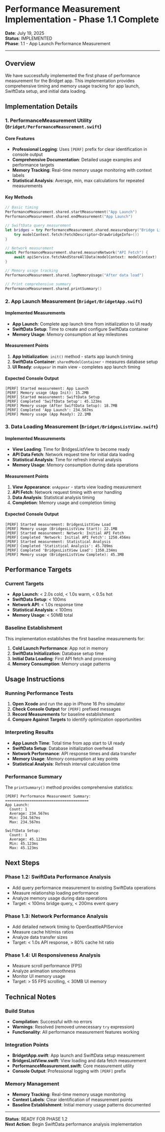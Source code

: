# Performance Measurement Implementation - Phase 1.1 Complete

**Date**: July 19, 2025  
**Status**: IMPLEMENTED  
**Phase**: 1.1 - App Launch Performance Measurement

---

## Overview

We have successfully implemented the first phase of performance measurement for the Bridget app. This implementation provides comprehensive timing and memory usage tracking for app launch, SwiftData setup, and initial data loading.

## Implementation Details

### 1. PerformanceMeasurement Utility (`Bridget/PerformanceMeasurement.swift`)

#### Core Features
- **Professional Logging**: Uses `[PERF]` prefix for clear identification in console output
- **Comprehensive Documentation**: Detailed usage examples and performance targets
- **Memory Tracking**: Real-time memory usage monitoring with context labels
- **Statistical Analysis**: Average, min, max calculations for repeated measurements

#### Key Methods
```swift
// Basic timing
PerformanceMeasurement.shared.startMeasurement("App Launch")
PerformanceMeasurement.shared.endMeasurement("App Launch")

// SwiftData query measurement
let bridges = try PerformanceMeasurement.shared.measureQuery("Bridge List") {
    try modelContext.fetch(FetchDescriptor<DrawbridgeInfo>())
}

// Network measurement
await PerformanceMeasurement.shared.measureNetwork("API Fetch") {
    await apiService.fetchAndStoreAllData(modelContext: modelContext)
}

// Memory usage tracking
PerformanceMeasurement.shared.logMemoryUsage("After data load")

// Print comprehensive summary
PerformanceMeasurement.shared.printSummary()
```

### 2. App Launch Measurement (`Bridget/BridgetApp.swift`)

#### Implemented Measurements
- **App Launch**: Complete app launch time from initialization to UI ready
- **SwiftData Setup**: Time to create and configure SwiftData container
- **Memory Usage**: Memory consumption at key milestones

#### Measurement Points
1. **App Initialization**: `init()` method - starts app launch timing
2. **SwiftData Container**: `sharedModelContainer` - measures database setup
3. **UI Ready**: `onAppear` in main view - completes app launch timing

#### Expected Console Output
```
[PERF] Started measurement: App Launch
[PERF] Memory usage (App Init): 15.2MB
[PERF] Started measurement: SwiftData Setup
[PERF] Completed 'SwiftData Setup': 45.123ms
[PERF] Memory usage (After SwiftData Setup): 18.7MB
[PERF] Completed 'App Launch': 234.567ms
[PERF] Memory usage (App Ready): 22.1MB
```

### 3. Data Loading Measurement (`Bridget/BridgesListView.swift`)

#### Implemented Measurements
- **View Loading**: Time for BridgesListView to become ready
- **API Data Fetch**: Network request time for initial data loading
- **Statistical Analysis**: Time for refresh interval analysis
- **Memory Usage**: Memory consumption during data operations

#### Measurement Points
1. **View Appearance**: `onAppear` - starts view loading measurement
2. **API Fetch**: Network request timing with error handling
3. **Data Analysis**: Statistical analysis timing
4. **Completion**: Memory usage and completion timing

#### Expected Console Output
```
[PERF] Started measurement: BridgesListView Load
[PERF] Memory usage (BridgesListView Start): 22.1MB
[PERF] Started measurement: Network: Initial API Fetch
[PERF] Completed 'Network: Initial API Fetch': 1250.456ms
[PERF] Started measurement: Statistical Analysis
[PERF] Completed 'Statistical Analysis': 45.789ms
[PERF] Completed 'BridgesListView Load': 1350.234ms
[PERF] Memory usage (BridgesListView Complete): 45.3MB
```

## Performance Targets

### Current Targets
- **App Launch**: < 2.0s cold, < 1.0s warm, < 0.5s hot
- **SwiftData Setup**: < 100ms
- **Network API**: < 1.0s response time
- **Statistical Analysis**: < 100ms
- **Memory Usage**: < 50MB total

### Baseline Establishment
This implementation establishes the first baseline measurements for:
1. **Cold Launch Performance**: App not in memory
2. **SwiftData Initialization**: Database setup time
3. **Initial Data Loading**: First API fetch and processing
4. **Memory Consumption**: Memory usage patterns

## Usage Instructions

### Running Performance Tests
1. **Open Xcode** and run the app in iPhone 16 Pro simulator
2. **Check Console Output** for `[PERF]` prefixed messages
3. **Record Measurements** for baseline establishment
4. **Compare Against Targets** to identify optimization opportunities

### Interpreting Results
- **App Launch Time**: Total time from app start to UI ready
- **SwiftData Setup**: Database initialization overhead
- **Network Performance**: API response times and data transfer
- **Memory Usage**: Memory consumption at key points
- **Statistical Analysis**: Refresh interval calculation time

### Performance Summary
The `printSummary()` method provides comprehensive statistics:
```
[PERF] Performance Measurement Summary:
======================================
App Launch:
  Count: 1
  Average: 234.567ms
  Min: 234.567ms
  Max: 234.567ms

SwiftData Setup:
  Count: 1
  Average: 45.123ms
  Min: 45.123ms
  Max: 45.123ms
```

## Next Steps

### Phase 1.2: SwiftData Performance Analysis
- Add query performance measurement to existing SwiftData operations
- Measure relationship loading performance
- Analyze memory usage during data operations
- Target: < 100ms bridge query, < 200ms event query

### Phase 1.3: Network Performance Analysis
- Add detailed network timing to OpenSeattleAPIService
- Measure cache hit/miss ratios
- Analyze data transfer sizes
- Target: < 1.0s API response, > 80% cache hit ratio

### Phase 1.4: UI Responsiveness Analysis
- Measure scroll performance (FPS)
- Analyze animation smoothness
- Monitor UI memory usage
- Target: > 55 FPS scrolling, < 30MB UI memory

## Technical Notes

### Build Status
- **Compilation**:   Successful with no errors
- **Warnings**:   Resolved (removed unnecessary `try` expression)
- **Functionality**:   All performance measurement features working

### Integration Points
- **BridgetApp.swift**: App launch and SwiftData setup measurement
- **BridgesListView.swift**: View loading and data fetch measurement
- **PerformanceMeasurement.swift**: Core measurement utility
- **Console Output**: Professional logging with `[PERF]` prefix

### Memory Management
- **Memory Tracking**: Real-time memory usage monitoring
- **Context Labels**: Clear identification of measurement points
- **Baseline Establishment**: Initial memory usage patterns documented

---

**Status**: READY FOR PHASE 1.2  
**Next Action**: Begin SwiftData performance analysis implementation 